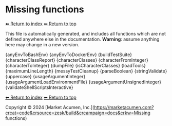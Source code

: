# Missing functions

[⬅ Return to index](index.md)
[⬅ Return to top](../index.md)

This file is automatically generated, and includes all functions which are not defined anywhere else in the documentation. **Warning**: assume anything here may change in a new version. 

{anyEnvToBashEnv}
{anyEnvToDockerEnv}
{buildTestSuite}
{characterClassReport}
{characterClasses}
{characterFromInteger}
{characterToInteger}
{dumpFile}
{isCharacterClasses}
{loadTools}
{maximumLineLength}
{messyTestCleanup}
{parseBoolean}
{stringValidate}
{uppercase}
{usageArgumentInteger}
{usageArgumentLoadEnvironmentFile}
{usageArgumentUnsignedInteger}
{validateShellScriptsInteractive}

[⬅ Return to index](index.md)
[⬅ Return to top](../index.md)

Copyright &copy; 2024 [Market Acumen, Inc.](https://marketacumen.com?crcat=code&crsource=zesk/build&crcampaign=docs&crkw=Missing functions)
